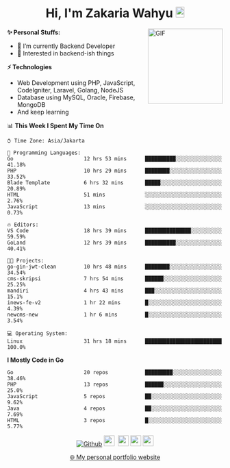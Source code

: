 <h1 align="center">Hi, I'm Zakaria Wahyu <img src="https://github.com/TheDudeThatCode/TheDudeThatCode/blob/master/Assets/Hi.gif" width="20px" height="25px"></h1>

<img align="right" alt="GIF" height="175px" src="https://www.nayakapratama.co.id/wp-content/uploads/2019/07/Website-Maintenance.gif" />

**✨ Personal Stuffs:**
- 🔭 I’m currently Backend Developer
- 🌱 Interested in backend-ish things

**⚡ Technologies**
- Web Development using PHP, JavaScript, CodeIgniter, Laravel, Golang, NodeJS
- Database using MySQL, Oracle, Firebase, MongoDB
- And keep learning

<!--START_SECTION:waka-->
📊 **This Week I Spent My Time On** 

```text
⌚︎ Time Zone: Asia/Jakarta

💬 Programming Languages: 
Go                       12 hrs 53 mins      ██████████░░░░░░░░░░░░░░░   41.18% 
PHP                      10 hrs 29 mins      ████████░░░░░░░░░░░░░░░░░   33.52% 
Blade Template           6 hrs 32 mins       █████░░░░░░░░░░░░░░░░░░░░   20.89% 
HTML                     51 mins             ░░░░░░░░░░░░░░░░░░░░░░░░░   2.76% 
JavaScript               13 mins             ░░░░░░░░░░░░░░░░░░░░░░░░░   0.73%

🔥 Editors: 
VS Code                  18 hrs 39 mins      ███████████████░░░░░░░░░░   59.59% 
GoLand                   12 hrs 39 mins      ██████████░░░░░░░░░░░░░░░   40.41%

🐱‍💻 Projects: 
go-gin-jwt-clean         10 hrs 48 mins      ████████░░░░░░░░░░░░░░░░░   34.54% 
cms-skripsi              7 hrs 54 mins       ██████░░░░░░░░░░░░░░░░░░░   25.25% 
mandiri                  4 hrs 43 mins       ███░░░░░░░░░░░░░░░░░░░░░░   15.1% 
inews-fe-v2              1 hr 22 mins        █░░░░░░░░░░░░░░░░░░░░░░░░   4.39% 
newcms-new               1 hr 6 mins         █░░░░░░░░░░░░░░░░░░░░░░░░   3.54%

💻 Operating System: 
Linux                    31 hrs 18 mins      █████████████████████████   100.0%

```

**I Mostly Code in Go** 

```text
Go                       20 repos            █████████░░░░░░░░░░░░░░░░   38.46% 
PHP                      13 repos            ██████░░░░░░░░░░░░░░░░░░░   25.0% 
JavaScript               5 repos             ██░░░░░░░░░░░░░░░░░░░░░░░   9.62% 
Java                     4 repos             ██░░░░░░░░░░░░░░░░░░░░░░░   7.69% 
HTML                     3 repos             █░░░░░░░░░░░░░░░░░░░░░░░░   5.77%

```



<!--END_SECTION:waka-->

<p align="center">
<a href="https://github.com/zakariawahyu" target="_blank"><img alt="Github" src="https://img.shields.io/badge/GitHub-%2312100E.svg?&style=for-the-badge&logo=Github&logoColor=white" /></a>
<a href="https://www.twitter.com/_zakariawahyu"><img src="https://img.shields.io/badge/twitter-%231DA1F2.svg?&style=for-the-badge&logo=twitter&logoColor=white" height=25></a> 
<a href="https://www.linkedin.com/in/zakariawahyu"><img src="https://img.shields.io/badge/linkedin-%230077B5.svg?&style=for-the-badge&logo=linkedin&logoColor=white" height=25></a> 
<a href="https://www.instagram.com/_zakariawahyu"><img src="https://img.shields.io/badge/instagram-%23E4405F.svg?&style=for-the-badge&logo=instagram&logoColor=white" height=25></a>
<a href="https://medium.com/@zakariawahyu"><img src="https://img.shields.io/badge/Medium-12100E?style=for-the-badge&logo=medium&logoColor=white" height=25></a>
</p>
<p align="center"><a href="https://www.zakariawahyu.com" target="_blank">🌐 My personal portfolio website</a></p>
